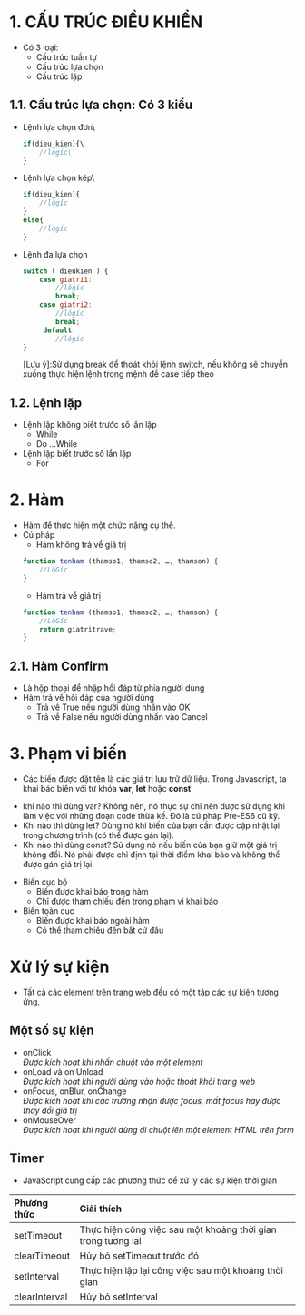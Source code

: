 # 1. CẤU TRÚC ĐIỀU KHIỂN
- Có 3 loại:
    + Cấu trúc tuần tự
    + Cấu trúc lựa chọn
    + Cấu trúc lặp
## 1.1. Cấu trúc lựa chọn: Có 3 kiểu
- Lệnh lựa chọn đơn\
    ```js
    if(dieu_kien){\
        //lôgíc\
    }
    ```
- Lệnh lựa chọn kép\
    ```js
    if(dieu_kien){
        //lôgíc 
    }
    else{
        //lôgíc 
    }
    ```
- Lệnh đa lựa chọn
    ```js
    switch ( dieukien ) { 
        case giatri1:  
            //lôgíc 
            break; 
        case giatri2: 
            //lôgíc 
            break; 
         default: 
            //lôgíc    
    } 
    ```
    [Lưu ý]:Sử dụng break để thoát khỏi lệnh switch, nếu không sẽ chuyển xuống thực hiện lệnh trong mệnh đề case tiếp theo 
## 1.2. Lệnh lặp
- Lệnh lặp không biết trước số lần lặp 
    + While
    + Do ...While
- Lệnh lặp biết trước số lần lặp
    + For
# 2. Hàm
- Hàm để thực hiện một chức năng cụ thể.
- Cú pháp
    + Hàm không trả về giá trị
    ```js
    function tenham (thamso1, thamso2, …, thamson) { 
        //LôGíc  
    } 
    ```
    + Hàm trả về giá trị
    ```js
    function tenham (thamso1, thamso2, …, thamson) { 
        //LôGíc
        return giatritrave;
    } 
    ```
## 2.1. Hàm Confirm
- Là hộp thoại để nhập hồi đáp từ phía người dùng
- Hàm trả về hồi đáp của người dùng
    + Trả về True nếu người dùng nhấn vào OK
    + Trả về False nếu người dùng nhấn vào Cancel
# 3. Phạm vi biến
 - Các biến được đặt tên là các giá trị lưu trữ dữ liệu. Trong Javascript, ta khai báo biến với từ khóa **var**, **let** hoặc **const**
  + khi nào thì dùng var? Không nên, nó thực sự chỉ nên được sử dụng khi làm việc với những đoạn code thừa kế. Đó là cú pháp Pre-ES6 cũ kỹ.
  + Khi nào thì dùng let? Dùng nó khi biến của bạn cần được cập nhật lại trong chương trình (có thể được gán lại).
  + Khi nào thì dùng const? Sử dụng nó nếu biến của bạn giữ một giá trị không đổi. Nó phải được chỉ định tại thời điểm khai báo và không thể được gán giá trị lại.
 - Biến cục bộ
    + Biến được khai báo trong hàm
    + Chỉ được tham chiếu đến trong phạm vi khai báo
 - Biến toàn cục
    + Biến được khai báo ngoài hàm
    + Có thể tham chiếu đến bất cứ đâu
# Xử lý sự kiện
- Tất cả các element trên trang web đều có một tập các sự kiện tương ứng.
## Một số sự kiện
- onClick\
    *Được kích hoạt khi nhấn chuột vào một element*
- onLoad và on Unload \
    *Được kích hoạt khi người dùng vào hoặc thoát khỏi trang web*
- onFocus, onBlur, onChange\
    *Được kích hoạt khi các trường nhận được focus, mất focus hay được thay đổi giá trị*
- onMouseOver\
    *Được kích hoạt khi người dùng di chuột lên một element HTML trên form*
## Timer
- JavaScript cung cấp các phương thức để xử lý các sự kiện thời gian 

|      Phương thức      |           Giải thích          |
|:----------------------|:------------------------------|
|setTimeout |Thực hiện công việc sau một khoảng thời gian trong tương lai|
|clearTimeout   |Hủy bỏ setTimeout trước đó|
|setInterval    |Thực hiện lặp lại công việc sau một khoảng thời gian|
|clearInterval  |Hủy bỏ setInterval|